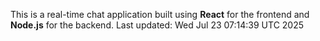 This is a real-time chat application built using **React** for the frontend and **Node.js** for the backend.
Last updated: Wed Jul 23 07:14:39 UTC 2025
